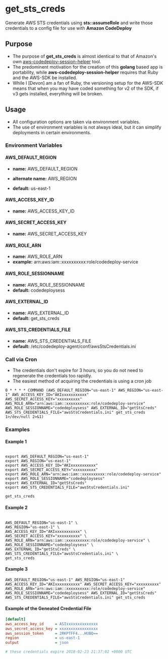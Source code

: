 get_sts_creds
=============

Generate AWS STS credentials using **sts::assumeRole** and write those credentials to a config file for use with **Amazon CodeDeploy**



## Purpose

* The purpose of **get_sts_creds** is almost identical to that of Amazon's own [aws-codedeploy-session-helper](https://github.com/awslabs/aws-codedeploy-samples/tree/master/utilities/aws-codedeploy-session-helper) tool.
* The predominent motivation for the creation of this **golang** based app is portability, while **aws-codedeploy-session-helper** requires that Ruby and the AWS-SDK be installed.
* While I [Devon] am a fan of Ruby, the versioning setup for the AWS-SDK means that when you may have coded something for v2 of the SDK, if v3 gets installed, everything will be broken.




## Usage

* All configuration options are taken via environment variables.
* The use of environment variables is not always ideal, but it can simplify deployments in certain environments.



### Environment Variables

#### AWS_DEFAULT_REGION

- **name:** AWS_DEFAULT_REGION

- **alternate name:** AWS_REGION
- **default:** us-east-1



#### AWS_ACCESS_KEY_ID

- **name:** AWS_ACCESS_KEY_ID



#### AWS_SECRET_ACCESS_KEY

- **name:** AWS_SECRET_ACCESS_KEY



#### AWS_ROLE_ARN

- **name:** AWS_ROLE_ARN
- **example:** arn:aws:iam::xxxxxxxxxx:role/codedeploy-service



#### AWS_ROLE_SESSIONNAME

- **name:** AWS_ROLE_SESSIONNAME
- **default:** codedeploysess



#### AWS_EXTERNAL_ID

- **name:** AWS_EXTERNAL_ID
- **default:** get_sts_creds



#### AWS_STS_CREDENTIALS_FILE

- **name:** AWS_STS_CREDENTIALS_FILE
- **default:** /etc/codedeploy-agent/conf/awsStsCredentials.ini





### Call via Cron

* The credentials don't expire for 3 hours, so you do not need to regenerate the credentials too rapidly.
* The easiest method of acquiring the credentials is using a cron job

```shell
0 * * * * COMMAND (AWS_DEFAULT_REGION="us-east-1" AWS_REGION="us-east-1" AWS_ACCESS_KEY_ID="AKIxxxxxxxxxxx" AWS_SECRET_ACCESS_KEY="xxxxxxxxxx" AWS_ROLE_ARN="arn:aws:iam::xxxxxxxxxx:role/codedeploy-service" AWS_ROLE_SESSIONNAME="codedeploysess" AWS_EXTERNAL_ID="getStsCreds" AWS_STS_CREDENTIALS_FILE="awsStsCredentials.ini" get_sts_creds 1>/dev/null 2>&1)
```





### Examples

#### Example 1

```shell

export AWS_DEFAULT_REGION="us-east-1"
export AWS_REGION="us-east-1"
export AWS_ACCESS_KEY_ID="AKIxxxxxxxxxxx"
export AWS_SECRET_ACCESS_KEY="xxxxxxxxxx"
export AWS_ROLE_ARN="arn:aws:iam::xxxxxxxxxx:role/codedeploy-service"
export AWS_ROLE_SESSIONNAME="codedeploysess"
export AWS_EXTERNAL_ID="getStsCreds"
export AWS_STS_CREDENTIALS_FILE="awsStsCredentials.ini"

get_sts_creds

```



#### Example 2

```shell

AWS_DEFAULT_REGION="us-east-1" \
AWS_REGION="us-east-1" \
AWS_ACCESS_KEY_ID="AKIxxxxxxxxxxx" \
AWS_SECRET_ACCESS_KEY="xxxxxxxxxx" \
AWS_ROLE_ARN="arn:aws:iam::xxxxxxxxxx:role/codedeploy-service" \
AWS_ROLE_SESSIONNAME="codedeploysess" \
AWS_EXTERNAL_ID="getStsCreds" \
AWS_STS_CREDENTIALS_FILE="awsStsCredentials.ini" \
get_sts_creds

```



#### Example 3

```shell
AWS_DEFAULT_REGION="us-east-1" AWS_REGION="us-east-1" AWS_ACCESS_KEY_ID="AKIxxxxxxxxxxx" AWS_SECRET_ACCESS_KEY="xxxxxxxxxx" AWS_ROLE_ARN="arn:aws:iam::xxxxxxxxxx:role/codedeploy-service" AWS_ROLE_SESSIONNAME="codedeploysess" AWS_EXTERNAL_ID="getStsCreds" AWS_STS_CREDENTIALS_FILE="awsStsCredentials.ini" get_sts_creds
```



#### Example of the Geneated Credential File

```ini
[default]
aws_access_key_id     = ASIxxxxxxxxxxxxxx
aws_secret_access_key = xxxxxxxxxxxxxxxxx
aws_session_token     = 2RKPTFF4...HUBQ==
region                = us-east-1
output                = json

# these credentials expire 2018-02-23 21:37:02 +0000 UTC

```







